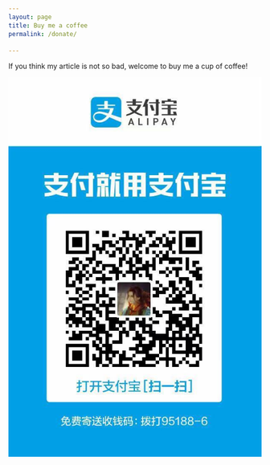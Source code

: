 ```yaml
---
layout: page
title: Buy me a coffee
permalink: /donate/

---
```


If you think my article is not so bad, welcome to buy me a cup of coffee!

![](img/qrcode.jpg)